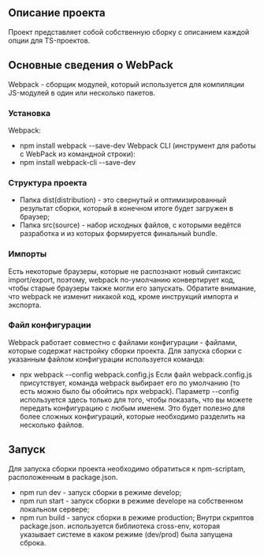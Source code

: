 ## Описание проекта
Проект представляет собой собственную сборку с описанием каждой опции для TS-проектов.

## Основные сведения о WebPack
Webpack - сборщик модулей, который используется для компиляции JS-модулей в один или несколько пакетов. 

### Установка
Webpack:
- npm install webpack --save-dev
Webpack CLI (инструмент для работы с WebPack из командной строки):
- npm install webpack-cli --save-dev

### Структура проекта
- Папка dist(distribution) - это свернутый и оптимизированный результат сборки, который в конечном итоге будет загружен в браузер;
- Папка src(source) - набор исходных файлов, с которыми ведётся разработка и из которых формируется финальный bundle.

### Импорты
Есть некоторые браузеры, которые не распознают новый синтаксис import/export, поэтому, webpack по-умолчанию конвертирует код, чтобы старые браузеры также могли его запускать. Обратите внимание, что webpack не изменит никакой код, кроме инструкций импорта и экспорта.

### Файл конфигурации
Webpack работает совместно с файлами конфигурации - файлами, которые содержат настройку сборки проекта.
Для запуска сборки с указанным файлом конфигурации используется команда:
- npx webpack --config webpack.config.js
Если файл webpack.config.js присутствует, команда webpack выбирает его по умолчанию (то есть можно было бы обойтись npx webpack). Параметр --config используется здесь только для того, чтобы показать, что вы можете передать конфигурацию с любым именем. Это будет полезно для более сложных конфигураций, которые необходимо разделить на несколько файлов.

## Запуск
Для запуска сборки проекта необходимо обратиться к npm-scriptam, расположенным в package.json.
- npm run dev - запуск сборки в режиме develop;
- npm run start - запуск сборки в режиме develope на собственном локальном сервере;
- npm run build - запуск сборки в режиме production;
Внутри скриптов package.json. используется библиотека cross-env, которая указывает системе в каком режиме (dev/prod) была запущена сброка.